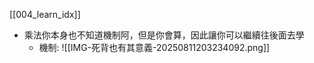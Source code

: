 [[004_learn_idx]]

- 乘法你本身也不知道機制阿，但是你會算，因此讓你可以繼續往後面去學
	- 機制: 
		![[IMG-死背也有其意義-20250811203234092.png]]

